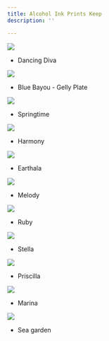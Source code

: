 ```yaml
---
title: Alcohol Ink Prints Keep
description: ''

---
```

![](/assets/img/dancing-diva-w72.jpg)

* Dancing Diva

![](/assets/img/bluebayou-w72.jpeg)

* Blue Bayou - Gelly Plate

![](/assets/img/springtime-w72.jpeg)

* Springtime

![](/assets/img/harmony-w72.jpeg)

* Harmony

![](/assets/img/earthala-w72.jpeg)

* Earthala

![](/assets/img/melody-w72.jpg)

* Melody

![](/assets/img/ruby-w72.jpg)

* Ruby

![](/assets/img/stella-w72.jpg)

* Stella

![](/assets/img/pricilla-w72.jpeg)

* Priscilla

![](/assets/img/marina-w72.jpeg)

* Marina

![](/assets/img/sea-graden-w72.jpg)

* Sea garden